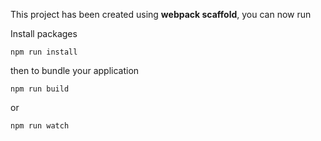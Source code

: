 This project has been created using **webpack scaffold**, you can now run

Install packages
```
npm run install
```
then to bundle your application

```
npm run build
```
or
```
npm run watch
```